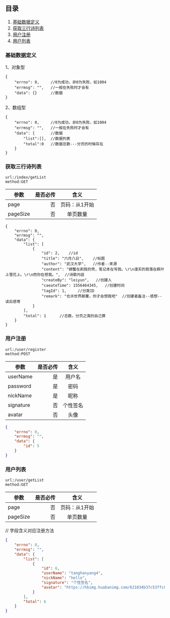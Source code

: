 ## 目录
1. <a href="#1">基础数据定义</a>
2. <a href="#2">获取三行诗列表</a>
3. <a href="#3">用户注册</a>
3. <a href="#4">用户列表</a>


### <a name="1">基础数据定义</a>
1、对象型
```
{
    "errno": 0,     //0为成功，非0为失败，如1004
    "errmsg": "",   //一般在失败时才会有
    "data": {}      //数据
}
```
2、数组型
```
{
    "errno": 0,     //0为成功，非0为失败，如1004
    "errmsg": "",   //一般在失败时才会有
    "data": {       //数据
        "list":[],  //数据列表
        "total":0   //数据总数---分页的时候存在
    }      
}
```

### <a name="2">获取三行诗列表</a>
```
url:/index/getList
method:GET
```
| 参数        | 是否必传  |  含义  |
| --------   | -----:  | :----:  |
| page     | 否 |   页码：从1开始     |
| pageSize       |   否   |   单页数量   |
```
{
    "errno": 0,
    "errmsg": "",
    "data": {
        "list": [
            {
                "id": 2,    //id
                "title": "六月八日",    //标题
                "author": "武汉大学",   //作者--来源
                "content": "螃蟹在剥我的壳，笔记本在写我。\r\n漫天的我落在枫叶上雪花上。\r\n而你在想我。",  //诗歌内容
                "createBy": "leiyun",   //创建人
                "caeateTime": 1556464345,   //创建时间
                "tagId": 1,     //分类ID
                "remark": "也许世界颠覆，你才会想我吧"  //创建者备注--感想--读后感等
            }
        ],
        "total": 1      //总数，分页之类的自己算
    }
}
```

### <a name="3">用户注册</a>
```
url:/user/register
method:POST
```
| 参数        | 是否必传  |  含义  |
| --------   | -----:  | :----:  |
| userName     | 是 |   用户名    |
| password       |   是   |   密码   |
| nickName       |   是   |   昵称   |
| signature       |   否   |   个性签名   |
| avatar       |   否   |   头像   |
```json
{
    "errno": 0,
    "errmsg": "",
    "data": {
        "id": 5
    }
}
```
### <a name="4">用户列表</a>
```
url:/user/getList
method:GET
```
| 参数        | 是否必传  |  含义  |
| --------   | -----:  | :----:  |
| page     | 否 |   页码：从1开始     |
| pageSize       |   否   |   单页数量   |
// 字段含义对应注册方法
```json
{
    "errno": 0,
    "errmsg": "",
    "data": {
        "list": [
            {
                "id": 6,
                "userName": "tanghanyang4",
                "nickName": "hello",
                "signature": "个性签名",
                "avatar": "https://hbimg.huabanimg.com/621034b37c53ffc81f5d6a23ae1226d5c67e2b9628267-BYuZLo_fw658"
            }
        ],
        "total": 6
    }
}
```